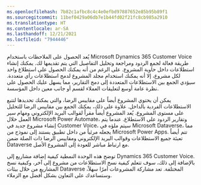 ```yaml
---
ms.openlocfilehash: 7b82c1afbc8c4c4e0efbd97887652e85b95b89f1
ms.sourcegitcommit: 11bef0429a06db7e1b44fd02f21fc8cb985a2910
ms.translationtype: HT
ms.contentlocale: ar-SA
ms.lasthandoff: 12/21/2021
ms.locfileid: "7944446"
---
```

يُعد الحصول على الملاحظات باستخدام Microsoft Dynamics 365 Customer Voice طريقة فعالة لجمع الردود ومراجعة وتحليل التفاصيل التي يتم تقديمها لك. يمكنك إنشاء استطلاعات داخل حاوية المشروع. على الرغم من أنه يمكنك الحصول على استطلاع واحد لكل مشروع، إلا أنه يمكنك استخدام مجلد المشروع لدمج استطلاعات رأي متعددة. سيؤدي الجمع بين الاستطلاعات المتعددة إلى دمج التقارير، مما يسهل عليك الحصول على نظرة عامة أوسع لتعليقات العملاء لقسم أو جانب معين داخل المؤسسة.

يمكن أن يحتوي المشروع أيضاً على مقاييس الرضا، والتي يمكنك تحديدها لتتبع الاستطلاعات الفردية بالداخل. علاوة على ذلك، يمكنك الجمع بين مقاييس الرضا للتحليل على مستوى المشروع. يُعد المشروع أيضاً مقراً لقوالب البريد الإلكتروني ومهام سير العمل خلال Microsoft Power Automate، وتقارير الردود على الاستطلاع.
عندما يتم إنشاء مشروع جديد في Customer Voice، سيتم ملؤه في Microsoft Dataverse، مما يجعله مرئياً من داخل تطبيق يستند إلى نموذج من Microsoft Power Apps. تتم أيضاً تعبئة جميع الاستطلاعات وقوالب البريد الإلكتروني ومقاييس الرضا ذات الصلة ضمن Dataverse مع ارتباط مباشر للعودة إلى المشروع الأصل.

توضح هذه الوحدة النمطية كيفية إضافة مشاريع إلى Dynamics 365 Customer Voice. بالإضافة إلى ذلك، سوف تتعلم كيفية نسخ الاستطلاعات من مشروع إلى آخر، وكيفية نسخ المشاريع من خلال بيئات Dataverse المختلفة. تعد مشاركة المشروعات أمرًا سهلاً، وستساعدك على التعاون بشكل أفضل مع الزملاء.
